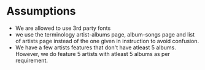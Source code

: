 # Assumptions

- We are allowed to use 3rd party fonts
- we use the terminology artist-albums page, album-songs page and list of artists page
  instead of the one given in instruction to avoid confusion.
- We have a few artists features that don't have atleast 5 albums. However, we do feature 5 artists with atleast 5 albums as per requirement.

